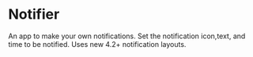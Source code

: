 Notifier
========
An app to make your own notifications.
Set the notification icon,text, and time to be notified.
Uses new 4.2+ notification layouts.
